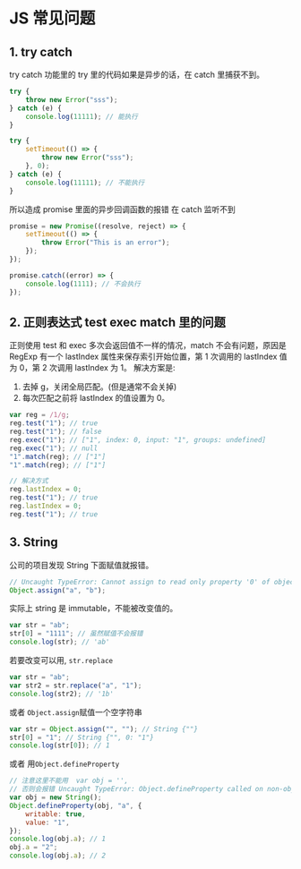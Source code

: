 # JS 常见问题

## 1. try catch

try catch 功能里的 try 里的代码如果是异步的话，在 catch 里捕获不到。

```javascript
try {
	throw new Error("sss");
} catch (e) {
	console.log(11111); // 能执行
}
```

```javascript
try {
	setTimeout(() => {
		throw new Error("sss");
	}, 0);
} catch (e) {
	console.log(11111); // 不能执行
}
```

所以造成 promise 里面的异步回调函数的报错 在 catch 监听不到

```javascript
promise = new Promise((resolve, reject) => {
	setTimeout(() => {
		throw Error("This is an error");
	});
});

promise.catch((error) => {
	console.log(1111); // 不会执行
});
```

## 2. 正则表达式 test exec match 里的问题

正则使用 test 和 exec 多次会返回值不一样的情况，match 不会有问题，原因是 RegExp 有一个 lastIndex 属性来保存索引开始位置，第 1 次调用的 lastIndex 值为 0，第 2 次调用 lastIndex 为 1。
解决方案是:

1. 去掉 g，关闭全局匹配。(但是通常不会关掉)
2. 每次匹配之前将 lastIndex 的值设置为 0。

```javascript
var reg = /1/g;
reg.test("1"); // true
reg.test("1"); // false
reg.exec("1"); // ["1", index: 0, input: "1", groups: undefined]
reg.exec("1"); // null
"1".match(reg); // ["1"]
"1".match(reg); // ["1"]

// 解决方式
reg.lastIndex = 0;
reg.test("1"); // true
reg.lastIndex = 0;
reg.test("1"); // true
```

## 3. String

公司的项目发现 String 下面赋值就报错。

```javascript
// Uncaught TypeError: Cannot assign to read only property '0' of object '[object String]'
Object.assign("a", "b");
```

实际上 string 是 immutable，不能被改变值的。

```javascript
var str = "ab";
str[0] = "1111"; // 虽然赋值不会报错
console.log(str); // 'ab'
```

若要改变可以用, `str.replace`

```javascript
var str = "ab";
var str2 = str.replace("a", "1");
console.log(str2); // '1b'
```

或者 `Object.assign`赋值一个空字符串

```javascript
var str = Object.assign("", ""); // String {""}
str[0] = "1"; // String {"", 0: "1"}
console.log(str[0]); // 1
```

或者 用`Object.defineProperty`

```javascript
// 注意这里不能用  var obj = '',
// 否则会报错 Uncaught TypeError: Object.defineProperty called on non-object
var obj = new String();
Object.defineProperty(obj, "a", {
	writable: true,
	value: "1",
});
console.log(obj.a); // 1
obj.a = "2";
console.log(obj.a); // 2
```
